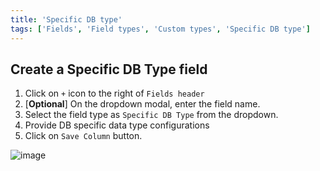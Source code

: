 ```yaml
---
title: 'Specific DB type'
tags: ['Fields', 'Field types', 'Custom types', 'Specific DB type']
---
```



## Create a Specific DB Type field
1. Click on `+` icon to the right of `Fields header`
2. [**Optional**] On the dropdown modal, enter the field name.
3. Select the field type as `Specific DB Type` from the dropdown.
4. Provide DB specific data type configurations
5. Click on `Save Column` button.

![image](/img/v2/fields/specific-db-type.png)